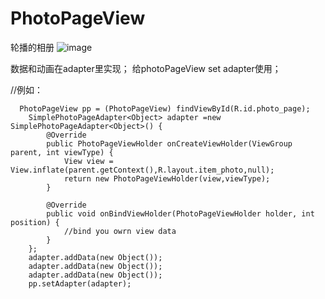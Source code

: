 # PhotoPageView
轮播的相册
![image](https://github.com/cegrano/PhotoPageView/raw/master/Screenshot_2016-03-10.png)

数据和动画在adapter里实现；
给photoPageView set adapter使用；

//例如：

      PhotoPageView pp = (PhotoPageView) findViewById(R.id.photo_page);
        SimplePhotoPageAdapter<Object> adapter =new SimplePhotoPageAdapter<Object>() {
            @Override
            public PhotoPageViewHolder onCreateViewHolder(ViewGroup parent, int viewType) {
                View view = View.inflate(parent.getContext(),R.layout.item_photo,null);
                return new PhotoPageViewHolder(view,viewType);
            }

            @Override
            public void onBindViewHolder(PhotoPageViewHolder holder, int position) {
                //bind you owrn view data
            }
        };
        adapter.addData(new Object());
        adapter.addData(new Object());
        adapter.addData(new Object());
        pp.setAdapter(adapter);
